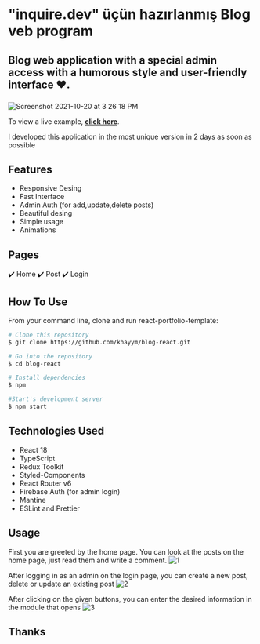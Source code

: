 
# "inquire.dev" üçün hazırlanmış Blog veb program

## Blog web application with a special admin access with a humorous style and user-friendly interface ❤️.
### 

![Screenshot 2021-10-20 at 3 26 18 PM](https://firebasestorage.googleapis.com/v0/b/foody-main.appspot.com/o/Ekran%20%C5%9F%C9%99kli%202022-04-14%20043914.jpg?alt=media&token=31adb5ca-c689-4296-a678-74c07985f8b1)


To view a live example, **[click here](blog-react-zeta.vercel.app)**.

I developed this application in the most unique version in 2 days as soon as possible


## Features
- Responsive Desing
- Fast Interface
- Admin Auth (for add,update,delete posts)
- Beautiful desing
- Simple usage
- Animations


## Pages
✔️ Home
✔️ Post
✔️ Login

## How To Use 

From your command line, clone and run react-portfolio-template:

```bash
# Clone this repository
$ git clone https://github.com/khayym/blog-react.git

# Go into the repository
$ cd blog-react

# Install dependencies
$ npm

#Start's development server
$ npm start
```


## Technologies Used

- React 18
- TypeScript
- Redux Toolkit
- Styled-Components
- React Router v6
- Firebase Auth (for admin login)
- Mantine
- ESLint and Prettier


## Usage 
First you are greeted by the home page. You can look at the posts on the home page, just read them and write a comment.
![1](https://firebasestorage.googleapis.com/v0/b/foody-main.appspot.com/o/1.jpg?alt=media&token=7073725f-7dbc-4ff3-a283-04baf196a1ca)

After logging in as an admin on the login page, you can create a new post, delete or update an existing post
![2](https://firebasestorage.googleapis.com/v0/b/foody-main.appspot.com/o/2.jpg?alt=media&token=f8c3ea63-cf4b-42f2-bd53-790edd1fca7e)

After clicking on the given buttons, you can enter the desired information in the module that opens
![3](https://firebasestorage.googleapis.com/v0/b/foody-main.appspot.com/o/3.jpg?alt=media&token=e2d8eeee-a93c-45fe-9410-66966b2ca59e)


## Thanks


